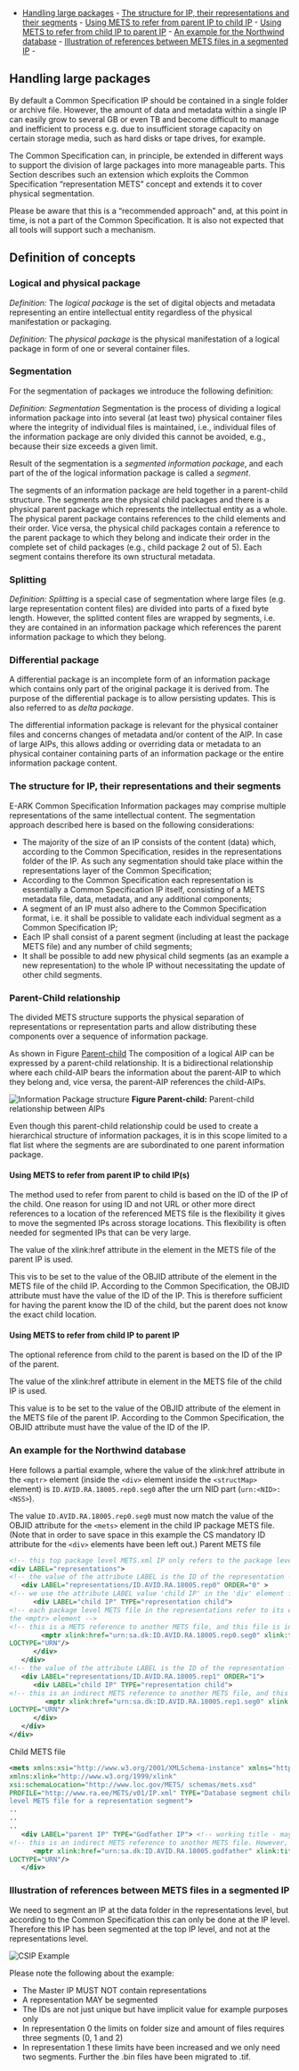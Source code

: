 - [Handling large packages](#handling-large-packages)
	    - [The structure for IP, their representations and their segments](#the-structure-for-ip-their-representations-and-their-segments)
	    - [Using METS to refer from parent IP to child IP](#using-mets-to-refer-from-parent-ip-to-child-ips)
	    - [Using METS to refer from child IP to parent IP](#using-mets-to-refer-from-child-ip-to-parent-ip)
	    - [An example for the Northwind database](#an-example-for-the-northwind-database)
	    - [Illustration of references between METS files in a segmented IP](#illustration-of-references-between-mets-files-in-a-segmented-ip)
	  -
## Handling large packages
By default a Common Specification IP should be contained in a single folder or archive file. However, the amount of data and metadata within a single IP can easily grow to several GB or even TB and become difficult to manage and inefficient to process e.g. due to insufficient storage capacity on certain storage media, such as hard disks or tape drives, for example.

The Common Specification can, in principle, be extended in different ways to support the division of large packages into more manageable parts. This Section describes such an extension which exploits the Common Specification “representation METS” concept and extends it to cover physical segmentation.

Please be aware that this is a “recommended approach” and, at this point in time, is not a part of the Common Specification. It is also not expected that all tools will support such a mechanism.

## Definition of concepts

### Logical and physical package

*Definition:* The *logical package* is the set of digital objects and metadata representing an entire intellectual entity regardless of the physical manifestation
or packaging.

*Definition:* The *physical package* is the physical manifestation of a logical package in form of one or several container files.

### Segmentation

For the segmentation of packages we introduce the following definition:

*Definition:* *Segmentation* Segmentation is the process of dividing a logical information package into into several (at least two) physical container files where the integrity of individual files is maintained, i.e., individual files of the information package are only divided this cannot be avoided, e.g., because their size exceeds a given limit. 

Result of the segmentation is a *segmented information package*, and each part of the of the logical information package is called a *segment*. 

The segments of an information package are held together in a parent-child structure. The segments are the physical child packages and there is a physical parent package which represents the intellectual entity as a whole. The physical parent package contains references to the child elements and their order. Vice versa, the physical child packages contain a reference to the parent package to which they belong and indicate their order in the complete set of child packages (e.g., child package 2 out of 5). Each segment contains therefore its own structural metadata.

### Splitting

*Definition:* *Splitting* is a special case of segmentation where large files (e.g. large representation content files) are divided into parts of a fixed byte length. However, the splitted content files are wrapped by segments, i.e. they are contained in an information package which references the parent information package to which they belong.

### Differential package

A differential package is an incomplete form of an information package which contains only part of the original package it is derived from. The purpose of the differential package is to allow persisting updates. This is also referred to as *delta package*. 

The differential information package is relevant for the physical container files and concerns changes of metadata and/or content of the AIP. In case of large AIPs, this allows adding or overriding data or metadata to an physical container containing parts of an information package or the entire information package content.

### The structure for IP, their representations and their segments
E-ARK Common Specification Information packages may comprise multiple representations of the same intellectual content. The segmentation approach described here is based on the following considerations:

- The majority of the size of an IP consists of the content (data) which, according to the Common Specification, resides in the representations folder of the IP. As such any segmentation should take place within the representations layer of the Common Specification;
- According to the Common Specification each representation is essentially a Common Specification IP itself, consisting of a METS metadata file, data, metadata, and any additional components;
- A segment of an IP must also adhere to the Common Specification format, i.e. it shall be possible to validate each individual segment as a Common Specification IP;
- Each IP shall consist of a parent segment (including at least the package METS file) and any number of child segments;
- It shall be possible to add new physical child segments (as an example a new representation) to the whole IP without necessitating the update of other child segments.

### Parent-Child relationship

The divided METS structure supports the physical separation of representations or representation parts and allow distributing these components over a sequence of information package.

As shown in Figure [Parent-child](#fig-parent-child) The composition of a logical AIP can be expressed by a parent-child relationship. It is a bidirectional relationship where each child-AIP bears the information about the parent-AIP to which they belong and, vice versa, the parent-AIP references the child-AIPs.

<a name="fig-parent-child"></a>
![Information Package structure](figs/visio/fig_parent_child.svg "Parent-child relationship between information package.")
**Figure Parent-child:**
Parent-child relationship between AIPs

Even though this parent-child relationship could be used to create a hierarchical structure of information packages, it is in this scope limited to a flat list where the segments are are subordinated to one parent information package.

#### Using METS to refer from parent IP to child IP(s) 
The method used to refer from parent to child is based on the ID of the IP of the child. One reason for using ID and not URL or other more direct references to a location of the referenced METS file is the flexibility it gives to move the segmented IPs across storage locations. This flexibility is often needed for segmented IPs that can be very large.

The value of the xlink:href attribute in the <mptr> element in the METS file of the parent IP is used.

This vis to be set to the value of the OBJID attribute of the <mets> element in the METS file of the child IP. According to the Common Specification, the OBJID attribute must have the value of the ID of the IP. This is therefore sufficient for having the parent know the ID of the child, but the parent does not know the exact child location.

#### Using METS to refer from child IP to parent IP
The optional reference from child to the parent is based on the ID of the IP of the parent.

The value of the xlink:href attribute in <mptr> element in the METS file of the child IP is used.

This value is to be set to the value of the OBJID attribute of the <mets> element in the METS file of the parent IP. According to the Common Specification, the OBJID attribute must have the value of the ID of the
IP.

### An example for the Northwind database
Here follows a partial example, where the value of the xlink:href attribute in the `<mptr>` element (inside the `<div>` element inside the `<structMap>` element) is `ID.AVID.RA.18005.rep0.seg0` after the urn NID part (`urn:<NID>:<NSS>`).

The value `ID.AVID.RA.18005.rep0.seg0` must now match the value of the OBJID attribute for the `<mets>` element in the child IP package METS file.
(Note that in order to save space in this example the CS mandatory ID attribute for the `<div>` elements have been left out.)
Parent METS file

```xml
<!-- this top package level METS.xml IP only refers to the package level METS files in the representations using the <mptr> element -->
<div LABEL="representations">
<!-- the value of the attribute LABEL is the ID of the representation -->
   <div LABEL="representations/ID.AVID.RA.18005.rep0" ORDER="0" >
<!-- we use the attribute LABEL value 'child IP' in the 'div' element for representations in accordance with the AIP spec.3.3.1.9 -->
      <div LABEL="child IP" TYPE="representation child">
<!-- each package level METS file in the representations refer to its own METS files in the segments and in the representations folder using
the <mptr> element -->
<!-- this is a METS reference to another METS file, and this file is in another segment -->
        <mptr xlink:href="urn:sa.dk:ID.AVID.RA.18005.rep0.seg0" xlink:title="package level METS file for representation 0" xlink:type="simple"
LOCTYPE="URN"/>
      </div>
   </div>
<!-- the value of the attribute LABEL is the ID of the representation -->
   <div LABEL="representations/ID.AVID.RA.18005.rep1" ORDER="1">
      <div LABEL="child IP" TYPE="representation child">
<!-- this is an indirect METS reference to another METS file, and this file is in another segment -->
         <mptr xlink:href="urn:sa.dk:ID.AVID.RA.18005.rep1.seg0" xlink:title="package level METS file for representation 1" xlink:type="simple"
LOCTYPE="URN"/>
      </div>
   </div>
</div>
```

Child METS file

```xml
<mets xmlns:xsi="http://www.w3.org/2001/XMLSchema-instance" xmlns="http://www.loc.gov/METS/"
xmlns:xlink="http://www.w3.org/1999/xlink"
xsi:schemaLocation="http://www.loc.gov/METS/ schemas/mets.xsd"
PROFILE="http://www.ra.ee/METS/v01/IP.xml" TYPE="Database segment child" OBJID="ID.AVID.RA.18005.rep0.seg0" LABEL="package
level METS file for a representation segment">
..
..
..
   <div LABEL="parent IP" TYPE="Godfather IP"> <!-- working title - maybe master IP is more appropriate -->
<!-- this is an indirect METS reference to another METS file. However, the referenced file is in another segment -->
      <mptr xlink:href="urn:sa.dk:ID.AVID.RA.18005.godfather" xlink:title="package level METS file for godfather IP" xlink:type="simple"
LOCTYPE="URN"/>
   </div>
```

### Illustration of references between METS files in a segmented IP
We need to segment an IP at the data folder in the representations level, but according to the Common Specification this can only be done at the IP level. Therefore this IP has been segmented at the top IP level, and not at the representations level.

![CSIP Example](figs/mets_file_ref.svg "Illustration of references between files.")

Please note the following about the example:

- The Master IP MUST NOT contain representations
- A representation MAY be segmented
- The IDs are not just unique but have implicit value for example purposes only
- In representation 0 the limits on folder size and amount of files requires three segments (0, 1 and 2)
- In representation 1 these limits have been increased and we only need two segments. Further the .bin files have been migrated to .tif.
